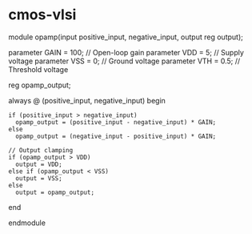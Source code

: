 # cmos-vlsi
module opamp(input positive_input, negative_input, output reg output);

  parameter GAIN = 100; // Open-loop gain
  parameter VDD = 5; // Supply voltage
  parameter VSS = 0; // Ground voltage
  parameter VTH = 0.5; // Threshold voltage

 reg opamp_output;

  always @ (positive_input, negative_input)
  begin
 
    if (positive_input > negative_input)
      opamp_output = (positive_input - negative_input) * GAIN;
    else
      opamp_output = (negative_input - positive_input) * GAIN;
      
    // Output clamping
    if (opamp_output > VDD)
      output = VDD;
    else if (opamp_output < VSS)
      output = VSS;
    else
      output = opamp_output;
  end

endmodule
